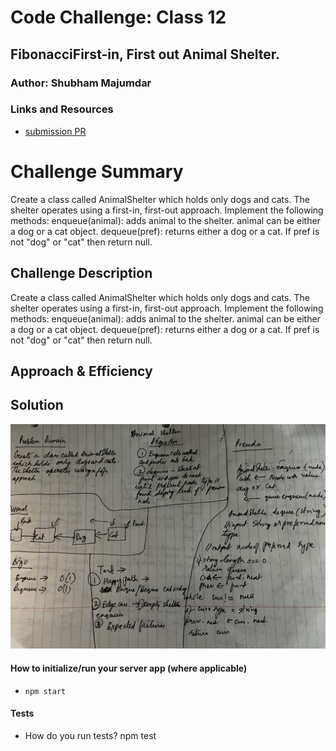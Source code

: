 # Code Challenge: Class 12

## FibonacciFirst-in, First out Animal Shelter.

### Author: Shubham Majumdar

### Links and Resources
* [submission PR](https://github.com/smajumdar22/data-structures-and-algorithms/pull/40)

# Challenge Summary
Create a class called AnimalShelter which holds only dogs and cats. The shelter operates using a first-in, first-out approach.
Implement the following methods:
enqueue(animal): adds animal to the shelter. animal can be either a dog or a cat object.
dequeue(pref): returns either a dog or a cat. If pref is not "dog" or "cat" then return null.

## Challenge Description
Create a class called AnimalShelter which holds only dogs and cats. The shelter operates using a first-in, first-out approach.
Implement the following methods:
enqueue(animal): adds animal to the shelter. animal can be either a dog or a cat object.
dequeue(pref): returns either a dog or a cat. If pref is not "dog" or "cat" then return null.

## Approach & Efficiency

## Solution
![UML Diagram](whiteboard.jpg)

#### How to initialize/run your server app (where applicable)
* `npm start`
  
#### Tests
* How do you run tests?
npm test

